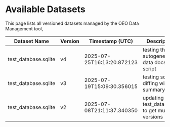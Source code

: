 # Available Datasets

This page lists all versioned datasets managed by the OEO Data Management tool,

| Dataset Name | Version | Timestamp (UTC) | Description | Download |
|--------------|---------|-----------------|-------------|----------|
| test_database.sqlite | v4 | 2025-07-25T16:13:20.872123 | testing the autogenerating data docs script | [Download](https://data.openenergyoutlook.org/test_database/v4-6d60f0035a80de92c3f3df433212699e0584a09a7d4943693ae0889d98640641.sqlite) |
| test_database.sqlite | v3 | 2025-07-19T15:09:30.356015 | testing sql diffing with summary | [Download](https://data.openenergyoutlook.org/test_database/v3-6c37e0744a6f49f8b3e5b24b74080c2ae845b925633ccefa81193201639bee12.sqlite) |
| test_database.sqlite | v2 | 2025-07-08T21:11:37.340350 | updating test_database to get multiple versions | [Download](https://data.openenergyoutlook.org/test_database/v2-e287b00772296e3ae8d65699570662ff316d8dae50deef4041fde65ca73202a5.sqlite) |
